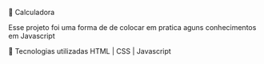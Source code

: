 📌 Calculadora 

 Esse projeto foi uma forma de 
 de colocar em pratica aguns conhecimentos em Javascript

 🚀 Tecnologias utilizadas
 HTML | CSS | Javascript
 
